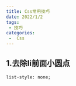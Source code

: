```yaml
---
title: Css常用技巧
date: 2022/1/2
tags:
 - 技巧
categories:
 -  Css
---
```

 

## 1.去除li前面小圆点

```
list-style: none;
```



